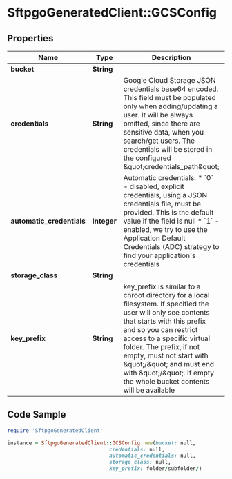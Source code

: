 # SftpgoGeneratedClient::GCSConfig

## Properties

Name | Type | Description | Notes
------------ | ------------- | ------------- | -------------
**bucket** | **String** |  | 
**credentials** | **String** | Google Cloud Storage JSON credentials base64 encoded. This field must be populated only when adding/updating a user. It will be always omitted, since there are sensitive data, when you search/get users. The credentials will be stored in the configured \&quot;credentials_path\&quot; | [optional] 
**automatic_credentials** | **Integer** | Automatic credentials:   * &#x60;0&#x60; - disabled, explicit credentials, using a JSON credentials file, must be provided. This is the default value if the field is null   * &#x60;1&#x60; - enabled, we try to use the Application Default Credentials (ADC) strategy to find your application&#39;s credentials  | [optional] 
**storage_class** | **String** |  | [optional] 
**key_prefix** | **String** | key_prefix is similar to a chroot directory for a local filesystem. If specified the user will only see contents that starts with this prefix and so you can restrict access to a specific virtual folder. The prefix, if not empty, must not start with \&quot;/\&quot; and must end with \&quot;/\&quot;. If empty the whole bucket contents will be available | [optional] 

## Code Sample

```ruby
require 'SftpgoGeneratedClient'

instance = SftpgoGeneratedClient::GCSConfig.new(bucket: null,
                                 credentials: null,
                                 automatic_credentials: null,
                                 storage_class: null,
                                 key_prefix: folder/subfolder/)
```


